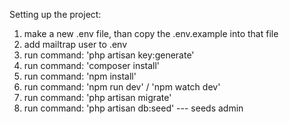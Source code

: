 Setting up the project:

1. make a new .env file, than copy the .env.example into that file
2. add mailtrap user to .env
3. run command: 'php artisan key:generate'
4. run command: 'composer install' 
5. run command: 'npm install'
6. run command: 'npm run dev' / 'npm watch dev'
7. run command: 'php artisan migrate'
8. run command: 'php artisan db:seed' --- seeds admin